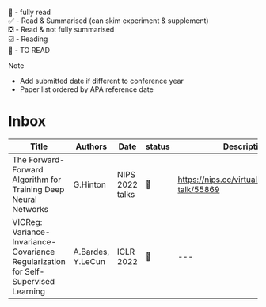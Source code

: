 💯 - fully read  
✅ - Read & Summarised (can skim experiment & supplement)  
❎ - Read & not fully summarised    
☑️ - Reading  
🔲 - TO READ

Note
- Add submitted date if different to conference year
- Paper list ordered by APA reference date

# Inbox

| Title | Authors | Date | status | Description | Comments |
| --- | --- | --- | --- | --- | --- |
| The Forward-Forward Algorithm for Training Deep Neural Networks | G.Hinton | NIPS 2022 talks | 🔲 | https://nips.cc/virtual/2022/invited-talk/55869 | one of his latest interest |
| VICReg: Variance-Invariance-Covariance Regularization for Self-Supervised Learning | A.Bardes, Y.LeCun | ICLR 2022  | 🔲 | --- | he twitters about it as exciting |